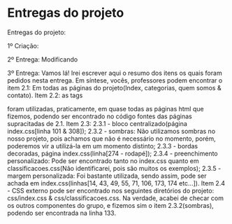 # Entregas do projeto

Entregas do projeto:

1º Criação:

2º Entrega:
Modificando

3º Entrega:
Vamos lá! Irei escrever aqui o resumo dos itens os quais foram pedidos nesta entrega. Em síntese, vocês, professores podem encontrar o item 2.1: Em todas as páginas do projeto(Index, categorias, quem somos & contato). Item 2.2: as tags <div> foram utilizadas, praticamente, em quase todas as páginas html que fizemos, podendo ser encontrado no código fontes das páginas supracitadas de 2.1. Item 2.3: 2.3.1 - bloco centralizado(página index.css[linha 101 & 308]); 2.3.2 - sombras: Não utilizamos sombras no nosso projeto, pois achamos que não é necessário no momento, porém, poderemos vir a utilizá-la em um momento distinto; 2.3.3 - bordas decoradas, página index.css(linha[274 - rodapé]); 2.3.4 - preenchimento personalizado: Pode ser encontrado tanto no index.css quanto em classificacoes.css(Não identificarei, pois são muitos os exemplos); 2.3.5 - margem personalizada: Foi bastante utilizada, sendo assim, pode ser achada em index.css(linhas[14, 43, 49, 55, 71, 106, 173, 174 etc...]). Item 2.4 - CSS externo pode ser encontrado nos seguintes diretórios do projeto: css/index.css & css/classificacoes.css. Na verdade, acabei de checar com os outros componentes do grupo, e fizemos sim o item 2.3.2(sombras), podendo ser encontrada na linha 133.


